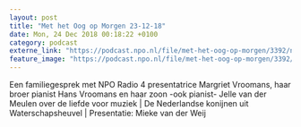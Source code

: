 ```yaml
---
layout: post
title: "Met het Oog op Morgen 23-12-18"
date: Mon, 24 Dec 2018 00:18:22 +0100
category: podcast
externe_link: "https://podcast.npo.nl/file/met-het-oog-op-morgen/3392/nporadio1_met-het-oog-op-morgen_20181224_23-12-18.mp3"
feature_image: "https://podcast.npo.nl/file/met-het-oog-op-morgen/3392/nporadio1_met-het-oog-op-morgen_20181224_23-12-18.mp3"
---
```


Een familiegesprek met NPO Radio 4 presentatrice Margriet Vroomans, haar broer pianist Hans Vroomans en haar zoon -ook pianist- Jelle van der Meulen over de liefde voor muziek | De Nederlandse konijnen uit Waterschapsheuvel | Presentatie: Mieke van der Weij
